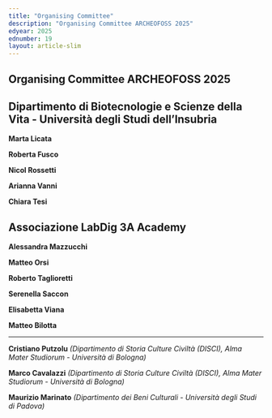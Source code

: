 ```yaml
---
title: "Organising Committee"
description: "Organising Committee ARCHEOFOSS 2025"
edyear: 2025
ednumber: 19
layout: article-slim
---
```


## **Organising Committee ARCHEOFOSS 2025**

## Dipartimento di Biotecnologie e Scienze della Vita - Università degli Studi dell’Insubria

**Marta Licata**

**Roberta Fusco**

**Nicol Rossetti**

**Arianna Vanni**

**Chiara Tesi**

## Associazione LabDig 3A Academy 

**Alessandra Mazzucchi**

**Matteo Orsi**

**Roberto Taglioretti**

**Serenella Saccon**

**Elisabetta Viana**

**Matteo Bilotta**

--- 

**Cristiano Putzolu** *(Dipartimento di Storia Culture Civiltà (DISCI), Alma Mater Studiorum - Università di Bologna)*

**Marco Cavalazzi** *(Dipartimento di Storia Culture Civiltà (DISCI), Alma Mater Studiorum - Università di Bologna)*

**Maurizio Marinato** *(Dipartimento dei Beni Culturali - Università degli Studi di Padova)*

